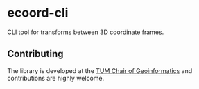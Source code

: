 # ecoord-cli

CLI tool for transforms between 3D coordinate frames.

## Contributing

The library is developed at the [TUM Chair of Geoinformatics](https://github.com/tum-gis) and contributions are highly welcome.
